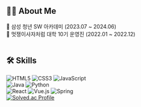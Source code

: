 ## 🙋‍♀️ About Me
<!--🌱 한국외국어대학교 네덜란드어, AI융합전공(Software&AI) (2018.03 ~ 2023.02) <br />-->
🌱 삼성 청년 SW 아카데미 (2023.07 ~ 2024.06) <br />
🌱 멋쟁이사자처럼 대학 10기 운영진 (2022.01 ~ 2022.12) <br />
<br />

## 🛠 Skills
![HTML5](https://img.shields.io/badge/html5-%23E34F26.svg?style=for-the-badge&logo=html5&logoColor=white)
![CSS3](https://img.shields.io/badge/css3-%231572B6.svg?style=for-the-badge&logo=css3&logoColor=white)
![JavaScript](https://img.shields.io/badge/javascript-%23323330.svg?style=for-the-badge&logo=javascript&logoColor=%23F7DF1E) <br />
![Java](https://img.shields.io/badge/java-%23ED8B00.svg?style=for-the-badge&logo=openjdk&logoColor=white)
![Python](https://img.shields.io/badge/python-3670A0?style=for-the-badge&logo=python&logoColor=ffdd54) <br />
![React](https://img.shields.io/badge/react-%2320232a.svg?style=for-the-badge&logo=react&logoColor=%2361DAFB)
![Vue.js](https://img.shields.io/badge/vuejs-%2335495e.svg?style=for-the-badge&logo=vuedotjs&logoColor=%234FC08D)
![Spring](https://img.shields.io/badge/spring-%236DB33F.svg?style=for-the-badge&logo=spring&logoColor=white)<br />
[![Solved.ac Profile](http://mazassumnida.wtf/api/generate_badge?boj=eomso19)](https://solved.ac/eomso19)
<br />
<br />

<!--
## 📂 Projects
<!--
![OSOD](https://img.shields.io/badge/github-%23121011.svg?style=for-the-badge&logo=github&logoColor=white)
[![OSOD](https://img.shields.io/badge/github-%23121011.svg?style=for-the-badge&logo=github&logoColor=white)](https://github.com/OneSentenceOneDay/client)

![OSOD](https://img.shields.io/badge/github-%23121011.svg?style=for-the-badge&logo=github&logoColor=white)
-->


<!--
**sohy19/sohy19** is a ✨ _special_ ✨ repository because its `README.md` (this file) appears on your GitHub profile.

Here are some ideas to get you started:

- 🔭 I’m currently working on ...
- 🌱 I’m currently learning ...
- 👯 I’m looking to collaborate on ...
- 🤔 I’m looking for help with ...
- 💬 Ask me about ...
- 📫 How to reach me: ...
- 😄 Pronouns: ...
- ⚡ Fun fact: ...
-->
